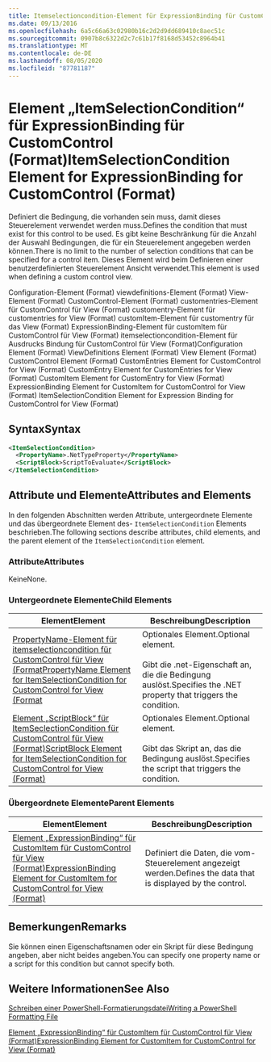 ```yaml
---
title: Itemselectioncondition-Element für ExpressionBinding für CustomControl (Format) | Microsoft-Dokumentation
ms.date: 09/13/2016
ms.openlocfilehash: 6a5c66a63c02980b16c2d2d9dd689410c8aec51c
ms.sourcegitcommit: 0907b8c6322d2c7c61b17f8168d53452c8964b41
ms.translationtype: MT
ms.contentlocale: de-DE
ms.lasthandoff: 08/05/2020
ms.locfileid: "87781187"
---
```

# <a name="itemselectioncondition-element-for-expressionbinding-for-customcontrol-format"></a><span data-ttu-id="9ee3f-102">Element „ItemSelectionCondition“ für ExpressionBinding für CustomControl (Format)</span><span class="sxs-lookup"><span data-stu-id="9ee3f-102">ItemSelectionCondition Element for ExpressionBinding for CustomControl (Format)</span></span>

<span data-ttu-id="9ee3f-103">Definiert die Bedingung, die vorhanden sein muss, damit dieses Steuerelement verwendet werden muss.</span><span class="sxs-lookup"><span data-stu-id="9ee3f-103">Defines the condition that must exist for this control to be used.</span></span> <span data-ttu-id="9ee3f-104">Es gibt keine Beschränkung für die Anzahl der Auswahl Bedingungen, die für ein Steuerelement angegeben werden können.</span><span class="sxs-lookup"><span data-stu-id="9ee3f-104">There is no limit to the number of selection conditions that can be specified for a control item.</span></span> <span data-ttu-id="9ee3f-105">Dieses Element wird beim Definieren einer benutzerdefinierten Steuerelement Ansicht verwendet.</span><span class="sxs-lookup"><span data-stu-id="9ee3f-105">This element is used when defining a custom control view.</span></span>

<span data-ttu-id="9ee3f-106">Configuration-Element (Format) viewdefinitions-Element (Format) View-Element (Format) CustomControl-Element (Format) customentries-Element für CustomControl für View (Format) customentry-Element für customentries for View (Format) customItem-Element für customentry für das View (Format) ExpressionBinding-Element für customItem für CustomControl für View (Format) itemselectioncondition-Element für Ausdrucks Bindung für CustomControl für View (Format)</span><span class="sxs-lookup"><span data-stu-id="9ee3f-106">Configuration Element (Format) ViewDefinitions Element (Format) View Element (Format) CustomControl Element (Format) CustomEntries Element for CustomControl for View (Format) CustomEntry Element for CustomEntries for View (Format) CustomItem Element for CustomEntry for View (Format) ExpressionBinding Element for CustomItem for CustomControl for View (Format) ItemSelectionCondition Element for Expression Binding for CustomControl for View (Format)</span></span>

## <a name="syntax"></a><span data-ttu-id="9ee3f-107">Syntax</span><span class="sxs-lookup"><span data-stu-id="9ee3f-107">Syntax</span></span>

```xml
<ItemSelectionCondition>
  <PropertyName>.NetTypeProperty</PropertyName>
  <ScriptBlock>ScriptToEvaluate</ScriptBlock>
</ItemSelectionCondition>
```

## <a name="attributes-and-elements"></a><span data-ttu-id="9ee3f-108">Attribute und Elemente</span><span class="sxs-lookup"><span data-stu-id="9ee3f-108">Attributes and Elements</span></span>

<span data-ttu-id="9ee3f-109">In den folgenden Abschnitten werden Attribute, untergeordnete Elemente und das übergeordnete Element des- `ItemSelectionCondition` Elements beschrieben.</span><span class="sxs-lookup"><span data-stu-id="9ee3f-109">The following sections describe attributes, child elements, and the parent element of the `ItemSelectionCondition` element.</span></span>

### <a name="attributes"></a><span data-ttu-id="9ee3f-110">Attribute</span><span class="sxs-lookup"><span data-stu-id="9ee3f-110">Attributes</span></span>

<span data-ttu-id="9ee3f-111">Keine</span><span class="sxs-lookup"><span data-stu-id="9ee3f-111">None.</span></span>

### <a name="child-elements"></a><span data-ttu-id="9ee3f-112">Untergeordnete Elemente</span><span class="sxs-lookup"><span data-stu-id="9ee3f-112">Child Elements</span></span>

|<span data-ttu-id="9ee3f-113">Element</span><span class="sxs-lookup"><span data-stu-id="9ee3f-113">Element</span></span>|<span data-ttu-id="9ee3f-114">Beschreibung</span><span class="sxs-lookup"><span data-stu-id="9ee3f-114">Description</span></span>|
|-------------|-----------------|
|[<span data-ttu-id="9ee3f-115">PropertyName-Element für itemselectioncondition für CustomControl für View (Format</span><span class="sxs-lookup"><span data-stu-id="9ee3f-115">PropertyName Element for ItemSelectionCondition for CustomControl for View (Format</span></span>](./propertyname-element-for-itemselectioncondition-for-customcontrol-for-view-format.md)|<span data-ttu-id="9ee3f-116">Optionales Element.</span><span class="sxs-lookup"><span data-stu-id="9ee3f-116">Optional element.</span></span><br /><br /> <span data-ttu-id="9ee3f-117">Gibt die .net-Eigenschaft an, die die Bedingung auslöst.</span><span class="sxs-lookup"><span data-stu-id="9ee3f-117">Specifies the .NET property that triggers the condition.</span></span>|
|[<span data-ttu-id="9ee3f-118">Element „ScriptBlock“ für ItemSeclectionCondition für CustomControl für View (Format)</span><span class="sxs-lookup"><span data-stu-id="9ee3f-118">ScriptBlock Element for ItemSelectionCondition for CustomControl for View (Format)</span></span>](./scriptblock-element-for-itemselectioncondition-for-customcontrol-for-view-format.md)|<span data-ttu-id="9ee3f-119">Optionales Element.</span><span class="sxs-lookup"><span data-stu-id="9ee3f-119">Optional element.</span></span><br /><br /> <span data-ttu-id="9ee3f-120">Gibt das Skript an, das die Bedingung auslöst.</span><span class="sxs-lookup"><span data-stu-id="9ee3f-120">Specifies the script that triggers the condition.</span></span>|

### <a name="parent-elements"></a><span data-ttu-id="9ee3f-121">Übergeordnete Elemente</span><span class="sxs-lookup"><span data-stu-id="9ee3f-121">Parent Elements</span></span>

|<span data-ttu-id="9ee3f-122">Element</span><span class="sxs-lookup"><span data-stu-id="9ee3f-122">Element</span></span>|<span data-ttu-id="9ee3f-123">Beschreibung</span><span class="sxs-lookup"><span data-stu-id="9ee3f-123">Description</span></span>|
|-------------|-----------------|
|[<span data-ttu-id="9ee3f-124">Element „ExpressionBinding“ für CustomItem für CustomControl für View (Format)</span><span class="sxs-lookup"><span data-stu-id="9ee3f-124">ExpressionBinding Element for CustomItem for CustomControl for View (Format)</span></span>](./expressionbinding-element-for-customitem-for-customcontrol-for-view-format.md)|<span data-ttu-id="9ee3f-125">Definiert die Daten, die vom-Steuerelement angezeigt werden.</span><span class="sxs-lookup"><span data-stu-id="9ee3f-125">Defines the data that is displayed by the control.</span></span>|

## <a name="remarks"></a><span data-ttu-id="9ee3f-126">Bemerkungen</span><span class="sxs-lookup"><span data-stu-id="9ee3f-126">Remarks</span></span>

<span data-ttu-id="9ee3f-127">Sie können einen Eigenschaftsnamen oder ein Skript für diese Bedingung angeben, aber nicht beides angeben.</span><span class="sxs-lookup"><span data-stu-id="9ee3f-127">You can specify one property name or a script for this condition but cannot specify both.</span></span>

## <a name="see-also"></a><span data-ttu-id="9ee3f-128">Weitere Informationen</span><span class="sxs-lookup"><span data-stu-id="9ee3f-128">See Also</span></span>

[<span data-ttu-id="9ee3f-129">Schreiben einer PowerShell-Formatierungsdatei</span><span class="sxs-lookup"><span data-stu-id="9ee3f-129">Writing a PowerShell Formatting File</span></span>](./writing-a-powershell-formatting-file.md)

[<span data-ttu-id="9ee3f-130">Element „ExpressionBinding“ für CustomItem für CustomControl für View (Format)</span><span class="sxs-lookup"><span data-stu-id="9ee3f-130">ExpressionBinding Element for CustomItem for CustomControl for View (Format)</span></span>](./expressionbinding-element-for-customitem-for-customcontrol-for-view-format.md)
